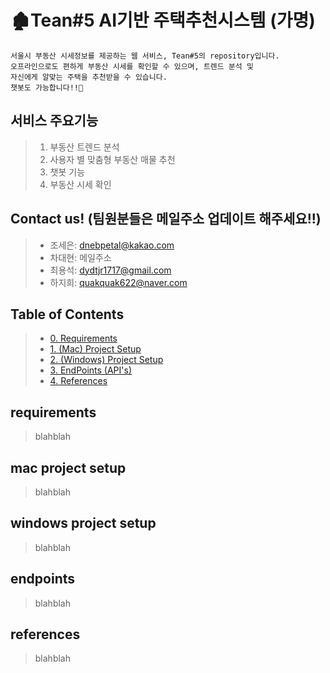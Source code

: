 # 🏚Tean#5 AI기반 주택추천시스템 (가명)

```
서울시 부동산 시세정보를 제공하는 웹 서비스, Tean#5의 repository입니다.
오프라인으로도 편하게 부동산 시세를 확인할 수 있으며, 트렌드 분석 및
자신에게 알맞는 주택을 추천받을 수 있습니다. 
챗봇도 가능합니다!!🎉
```

## 서비스 주요기능


 >1. 부동산 트렌드 분석
 >2. 사용자 별 맞춤형 부동산 매물 추천
 >3. 챗봇 기능
 >4. 부동산 시세 확인
 
 
## Contact us!   (팀원분들은 메일주소 업데이트 해주세요!!)

>- 조세은: [dnebpetal@kakao.com](dnebpetal@kakao.com)
>- 차대현: 메일주소  
>- 최용석: [dydtjr1717@gmail.com](dydtjr1717@gmail.com)
>- 하지희: [quakquak622@naver.com](quakquak622@naver.com)


## Table of Contents

 > - [0. Requirements](#requirements)
 > - [1. (Mac) Project Setup](#mac-project-setup)
 > - [2. (Windows) Project Setup](#windows-project-setup)
 > - [3. EndPoints (API's)](#endpoints)
 > - [4. References](#references)
 
 
 ## requirements

 > blahblah
 
 
 ## mac project setup
 
 > blahblah
 
 
 ## windows project setup
 
 > blahblah
 
 
 ## endpoints
 
 > blahblah
 
 
 ## references
 
 > blahblah
